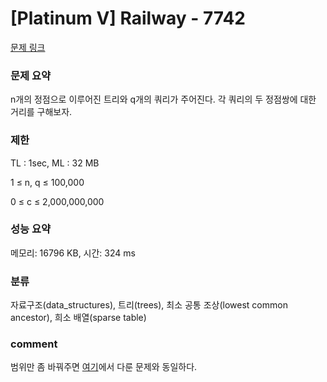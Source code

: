 
# [Platinum V] Railway - 7742

[문제 링크](https://www.acmicpc.net/problem/7742)

### 문제 요약

<p> n개의 정점으로 이루어진 트리와 q개의 쿼리가 주어진다. 각 쿼리의 두 정점쌍에 대한 거리를 구해보자. </p>

### 제한

TL : 1sec, ML : 32 MB

1 ≤ n, q ≤ 100,000

0 ≤ c ≤ 2,000,000,000

### 성능 요약

메모리: 16796 KB, 시간: 324 ms

### 분류

자료구조(data_structures), 트리(trees), 최소 공통 조상(lowest common ancestor), 희소 배열(sparse table)

### comment

범위만 좀 바꿔주면 [여기](https://github.com/pill27211/Baekjoon/tree/main/Platinum/Trees/1761_%EC%A0%95%EC%A0%90%EB%93%A4%EC%9D%98%20%EA%B1%B0%EB%A6%AC)에서 다룬 문제와 동일하다.
